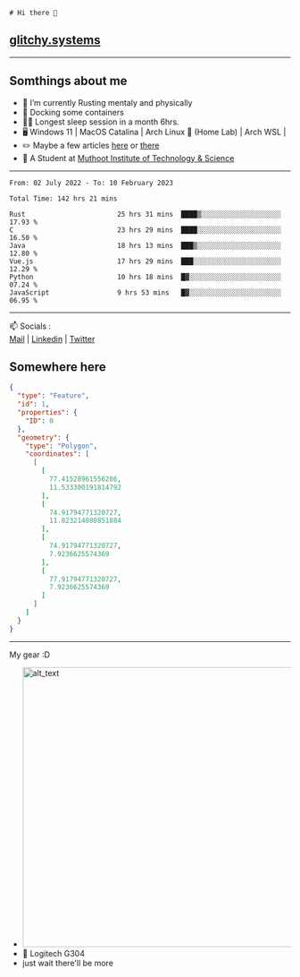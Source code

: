 ```
# Hi there 👋
```
## [glitchy.systems](https://glitchy.systems)
---

## Somthings about me



- 🌱 I’m currently Rusting mentaly and physically
- 🐋 Docking some containers
- 😶‍🌫️ Longest sleep session in a month 6hrs.
- 🖥️ Windows 11 | MacOS Catalina | Arch Linux 🦩 (Home Lab) | Arch WSL |
- ✏️ Maybe a few articles [here](https://medium.com/@advaithnarayanan8) or [there](https://medium.com/@advaithnarayanan8)
- 📑 A Student at [Muthoot Institute of Technology & Science](https://mgmits.ac.in/)



---

<!--START_SECTION:waka-->

```text
From: 02 July 2022 - To: 10 February 2023

Total Time: 142 hrs 21 mins

Rust                       25 hrs 31 mins  ████▒░░░░░░░░░░░░░░░░░░░░   17.93 %
C                          23 hrs 29 mins  ████░░░░░░░░░░░░░░░░░░░░░   16.50 %
Java                       18 hrs 13 mins  ███▒░░░░░░░░░░░░░░░░░░░░░   12.80 %
Vue.js                     17 hrs 29 mins  ███░░░░░░░░░░░░░░░░░░░░░░   12.29 %
Python                     10 hrs 18 mins  █▓░░░░░░░░░░░░░░░░░░░░░░░   07.24 %
JavaScript                 9 hrs 53 mins   █▓░░░░░░░░░░░░░░░░░░░░░░░   06.95 %
```

<!--END_SECTION:waka-->

---

📫 Socials :<br>
[Mail](mailto:advaithnarayanan8@gmail.com) | [Linkedin](https://www.linkedin.com/in/advaith-narayanan-a72152214/) | [Twitter](https://twitter.com/advaithnarayan)

## Somewhere here

```geojson
{
  "type": "Feature",
  "id": 1,
  "properties": {
    "ID": 0
  },
  "geometry": {
    "type": "Polygon",
    "coordinates": [
      [
        [
          77.41528961556286,
          11.533300191814792
        ],
        [
          74.91794771320727,
          11.823214080851884
        ],
        [
          74.91794771320727,
          7.9236625574369
        ],
        [
          77.91794771320727,
          7.9236625574369
        ]
      ]
    ]
  }
}
```


--- 
My gear :D

- [<img alt="alt_text" width="500px" src="https://valid.x86.fr/cache/banner/xv24bv-6.png" />](https://valid.x86.fr/xv24bv)
- 🐁 Logitech G304
- just wait there'll be more

